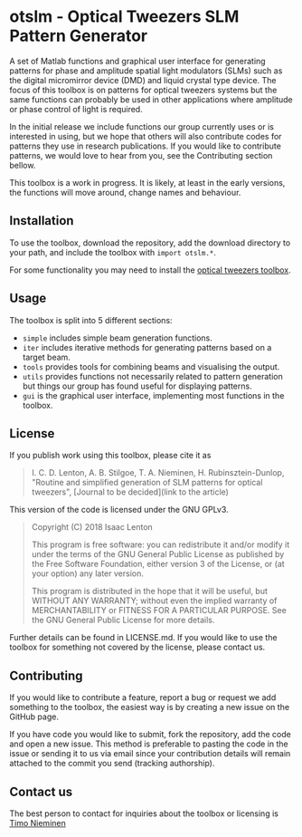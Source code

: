 otslm - Optical Tweezers SLM Pattern Generator
==============================================

A set of Matlab functions and graphical user interface for generating
patterns for phase and amplitude spatial light modulators (SLMs) such as
the digital micromirror device (DMD) and liquid crystal type device.
The focus of this toolbox is on patterns for optical tweezers systems
but the same functions can probably be used in other applications
where amplitude or phase control of light is required.

In the initial release we include functions our group currently
uses or is interested in using, but we hope that others will also
contribute codes for patterns they use in research publications.
If you would like to contribute patterns, we would love to
hear from you, see the Contributing section bellow.

This toolbox is a work in progress.  It is likely, at least in the
early versions, the functions will move around, change names and
behaviour.

Installation
------------

To use the toolbox, download the repository, add the download directory
to your path, and include the toolbox with `import otslm.*`.

For some functionality you may need to install the [optical tweezers
toolbox](https://github.com/ilent2/ott).

Usage
-----

The toolbox is split into 5 different sections:

* `simple` includes simple beam generation functions.
* `iter` includes iterative methods for generating patterns based
    on a target beam.
* `tools` provides tools for combining beams and visualising the output.
* `utils` provides functions not necessarily related to pattern
    generation but things our group has found useful for displaying patterns.
* `gui` is the graphical user interface, implementing most functions
    in the toolbox.

License
-------

If you publish work using this toolbox, please cite it as

> I. C. D. Lenton, A. B. Stilgoe, T. A. Nieminen, H. Rubinsztein-Dunlop,
> "Routine and simplified generation of SLM patterns for optical tweezers",
> [Journal to be decided](link to the article)

This version of the code is licensed under the GNU GPLv3.

> Copyright (C) 2018 Isaac Lenton
>
> This program is free software: you can redistribute it and/or modify
> it under the terms of the GNU General Public License as published by
> the Free Software Foundation, either version 3 of the License, or
> (at your option) any later version.
>
> This program is distributed in the hope that it will be useful,
> but WITHOUT ANY WARRANTY; without even the implied warranty of
> MERCHANTABILITY or FITNESS FOR A PARTICULAR PURPOSE.  See the
> GNU General Public License for more details.

Further details can be found in LICENSE.md.
If you would like to use the toolbox for something not covered by
the license, please contact us.

Contributing
------------

If you would like to contribute a feature, report a bug or request
we add something to the toolbox, the easiest way is by creating
a new issue on the GitHub page.

If you have code you would like to submit, fork the repository,
add the code and open a new issue.
This method is preferable to pasting the code in the issue
or sending it to us via email since your contribution details
will remain attached to the commit you send (tracking authorship).

Contact us
----------

The best person to contact for inquiries about the toolbox or licensing
is [Timo Nieminen](mailto:timo@physics.uq.edu.au)

